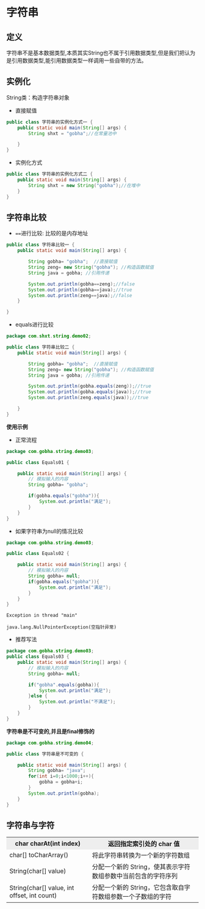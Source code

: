 # 字符串

## 定义

字符串不是基本数据类型,本质其实String也不属于引用数据类型,但是我们把认为是引用数据类型,能引用数据类型一样调用一些自带的方法。

## 实例化

String类：构造字符串对象

- 直接赋值

```java
public class 字符串的实例化方式一 {
    public static void main(String[] args) {
        String shxt = "gobha";//在常量池中

    }
}
```

- 实例化方式

```java
public class 字符串的实例化方式二 {
    public static void main(String[] args) {
        String shxt = new String("gobha");//在堆中
    }
}
```

## 字符串比较

 - `==`进行比较: 比较的是内存地址

```java
public class 字符串比较一 {
    public static void main(String[] args) {

        String gobha= "gobha";  //直接赋值
        String zeng= new String("gobha"); //构造函数赋值
        String java = gobha; //引用传递

        System.out.println(gobha==zeng);//false
        System.out.println(gobha==java);//true
        System.out.println(zeng==java);//false
    }

}
```

 - equals进行比较

```java
package com.shxt.string.demo02;

public class 字符串比较二 {
    public static void main(String[] args) {

        String gobha= "gobha";  //直接赋值
        String zeng= new String("gobha"); //构造函数赋值
        String java = gobha; //引用传递

        System.out.println(gobha.equals(zeng));//true
        System.out.println(gobha.equals(java));//true
        System.out.println(zeng.equals(java));//true

    }
}
```

**使用示例**

- 正常流程

```java
package com.gobha.string.demo03;

public class Equals01 {

    public static void main(String[] args) {
        // 模拟输入的内容
        String gobha= "gobha";

        if(gobha.equals("gobha")){
            System.out.println("满足");
        }
    }
}
```

- 如果字符串为null的情况比较

```java
package com.gobha.string.demo03;

public class Equals02 {

    public static void main(String[] args) {
        // 模拟输入的内容
        String gobha= null;
        if(gobha.equals("gobha")){
            System.out.println("满足");
        }
    }
}
```
`Exception in thread "main" `

`java.lang.NullPointerException(空指针异常)`

- 推荐写法

```java
package com.gobha.string.demo03;
public class Equals03 {
    public static void main(String[] args) {
        // 模拟输入的内容
        String gobha= null;

        if("gobha".equals(gobha)){
            System.out.println("满足");
        }else {
            System.out.println("不满足");
        }
    }
}
```

**字符串是不可变的,并且是final修饰的**

```java
package com.gobha.string.demo04;

public class 字符串是不可变的 {

    public static void main(String[] args) {
        String gobha= "java";
        for(int i=0;i<1000;i++){
            gobha = gobha+i;
        }
        System.out.println(gobha);
    }
}
```

## 字符串与字符

<table>
  <tr>
  	<th bgcolor=#eeeeee>char charAt(int index)</th>
  	<th bgcolor=#eeeeee>返回指定索引处的 char 值</th>
  </tr>
  <tr>
    <td>char[] toCharArray()</td>
    <td>将此字符串转换为一个新的字符数组</td>
  </tr>
  <tr>
    <td>String(char[] value)</td>
    <td>分配一个新的 String，使其表示字符数组参数中当前包含的字符序列</td>
  </tr>
  <tr>
    <td>String(char[] value, int offset, int count)</td>
    <td>分配一个新的 String，它包含取自字符数组参数一个子数组的字符</td>
  </tr>
</table>